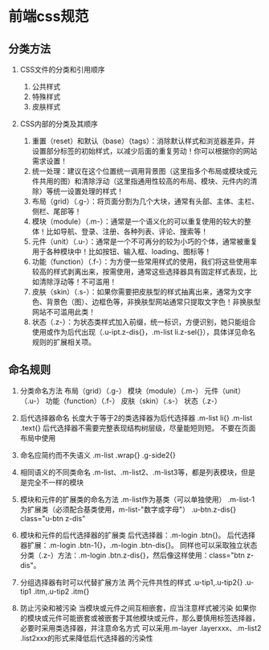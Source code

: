# 前端css规范


## 分类方法
1. CSS文件的分类和引用顺序
	1. 公共样式
    2. 特殊样式
    3. 皮肤样式 
    
2. CSS内部的分类及其顺序
	1. 重置（reset）和默认（base）（tags）：消除默认样式和浏览器差异，并设置部分标签的初始样式，以减少后面的重复劳动！你可以根据你的网站需求设置！
	2. 统一处理：建议在这个位置统一调用背景图（这里指多个布局或模块或元件共用的图）和清除浮动（这里指通用性较高的布局、模块、元件内的清除）等统一设置处理的样式！
	3. 布局（grid）（.g-）：将页面分割为几个大块，通常有头部、主体、主栏、侧栏、尾部等！
	4. 模块（module）（.m-）：通常是一个语义化的可以重复使用的较大的整体！比如导航、登录、注册、各种列表、评论、搜索等！
	5. 元件（unit）（.u-）：通常是一个不可再分的较为小巧的个体，通常被重复用于各种模块中！比如按钮、输入框、loading、图标等！
	6. 功能（function）（.f-）：为方便一些常用样式的使用，我们将这些使用率较高的样式剥离出来，按需使用，通常这些选择器具有固定样式表现，比如清除浮动等！不可滥用！
	7. 皮肤（skin）（.s-）：如果你需要把皮肤型的样式抽离出来，通常为文字色、背景色（图）、边框色等，非换肤型网站通常只提取文字色！非换肤型网站不可滥用此类！
	8. 状态（.z-）：为状态类样式加入前缀，统一标识，方便识别，她只能组合使用或作为后代出现（.u-ipt.z-dis{}，.m-list li.z-sel{}），具体详见命名规则的扩展相关项。


## 命名规则
1. 分类命名方法
    布局（grid）（.g-）
    模块（module）（.m-）
    元件（unit）（.u-）
    功能（function）（.f-）
    皮肤（skin）（.s-）
    状态（.z-）
 
2. 后代选择器命名
	长度大于等于2的类选择器为后代选择器
    .m-list li{}
    .m-list .text{}
    后代选择器不需要完整表现结构树层级，尽量能短则短。
    不要在页面布局中使用
  
3. 命名应简约而不失语义
    .m-list .wrap{}
    .g-side2{}
    
4. 相同语义的不同类命名
	.m-list、.m-list2、.m-list3等，都是列表模块，但是是完全不一样的模块
    
5. 模块和元件的扩展类的命名方法
    .m-list作为基类（可以单独使用）
    .m-list-1为扩展类（必须配合基类使用，m-list-"数字或字母"）
    .u-btn.z-dis{}  class="u-btn z-dis"

6. 模块和元件的后代选择器的扩展类
    后代选择器：.m-login .btn{}。
	后代选择器扩展：.m-login .btn-1{}，.m-login .btn-dis{}。
    同样也可以采取独立状态分类（.z-）方法：.m-login .btn.z-dis{}，然后像这样使用：class="btn z-dis"。

7. 分组选择器有时可以代替扩展方法
	两个元件共性的样式
	.u-tip1,.u-tip2{}
	.u-tip1 .itm,.u-tip2 .itm{}
    
8. 防止污染和被污染
	当模块或元件之间互相嵌套，应当注意样式被污染
    如果你的模块或元件可能嵌套或被嵌套于其他模块或元件，那么要慎用标签选择器，必要时采用类选择器，并注意命名方式
    可以采用.m-layer .layerxxx、.m-list2 .list2xxx的形式来降低后代选择器的污染性


























